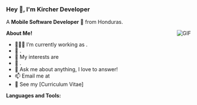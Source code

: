 
<h3 title="hehehe"> Hey 👋, I'm Kircher Developer</h3>

A **Mobile Software Developer** 🚀 from Honduras.


  <img align="right" alt="GIF" src="https://i.pinimg.com/originals/e4/26/70/e426702edf874b181aced1e2fa5c6cde.gif" />

**About Me!**

- 👨🏽‍💻 I’m currently working as .
- 🌱 . 
- 🤔 My interests are 
- 💼 .
- 💬 Ask me about anything, I love to answer!
- 📫 Email me at 
- 📝 See my [Curriculum Vitae]


**Languages and Tools:**  


